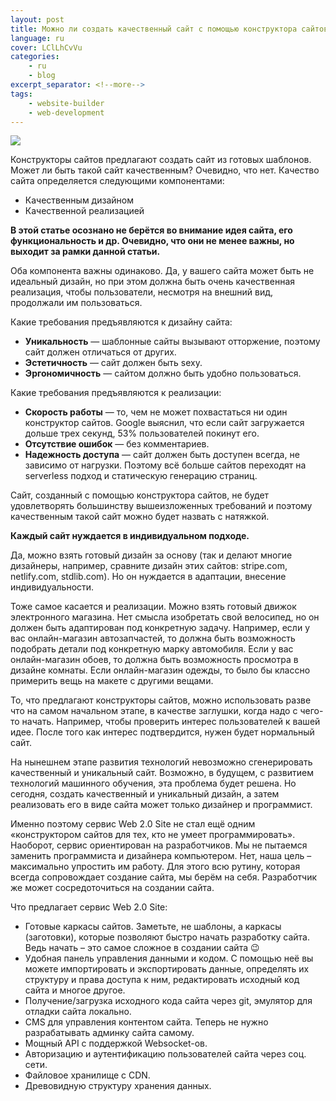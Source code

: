```yaml
---
layout: post
title: Можно ли создать качественный сайт с помощью конструктора сайтов и что с этим делать
language: ru
cover: LClLhCvVu
categories:
    - ru
    - blog
excerpt_separator: <!--more-->
tags:
    - website-builder
    - web-development
---
```


![](https://cdn.web20site.com/images/lg/LClLhCvVu.jpg)

Конструкторы сайтов предлагают создать сайт из готовых шаблонов. Может ли быть такой сайт качественным? Очевидно, что нет.<!--more-->
Качество сайта определяется следующими компонентами:

* Качественным дизайном
* Качественной реализацией

**В этой статье осознано не берётся во внимание идея сайта, его функциональность и др. Очевидно, что они не менее важны, но выходит за рамки данной статьи.**

Оба компонента важны одинаково. Да, у вашего сайта может быть не идеальный дизайн, но при этом должна быть очень качественная реализация, чтобы пользователи, несмотря на внешний вид, продолжали им пользоваться.

Какие требования предъявляются к дизайну сайта:

* __Уникальность__ &mdash; шаблонные сайты вызывают отторжение, поэтому сайт должен отличаться от других.
* __Эстетичность__ &mdash; сайт должен быть sexy.
* __Эргономичность__ &mdash; сайтом должно быть удобно пользоваться.

Какие требования предъявляются к реализации: 

* __Скорость работы__ &mdash; то, чем не может похвастаться ни один конструктор сайтов. Google выяснил, что если сайт загружается дольше трех секунд, 53% пользователей покинут его.
* __Отсутствие ошибок__ &mdash; без комментариев.
* __Надежность доступа__ &mdash; сайт должен быть доступен всегда, не зависимо от нагрузки. Поэтому всё больше сайтов переходят на serverless подход и статическую генерацию страниц.

Сайт, созданный с помощью конструктора сайтов, не будет удовлетворять большинству вышеизложенных требований и поэтому качественным такой сайт можно будет назвать с натяжкой.

__Каждый сайт нуждается в индивидуальном подходе.__

Да, можно взять готовый дизайн за основу (так и делают многие дизайнеры, например, сравните дизайн этих сайтов: stripe.com, netlify.com, stdlib.com). Но он нуждается в адаптации, внесение индивидуальности.

Тоже самое касается и реализации. Можно взять готовый движок электронного магазина. Нет смысла изобретать свой велосипед, но он должен быть адаптирован под конкретную задачу. Например, если у вас онлайн-магазин автозапчастей, то должна быть возможность подобрать детали под конкретную марку автомобиля. Если у вас онлайн-магазин обоев, то должна быть возможность просмотра в дизайне комнаты. Если онлайн-магазин одежды, то было бы классно примерить вещь на макете с другими вещами.

То, что предлагают конструкторы сайтов, можно использовать разве что на самом начальном этапе, в качестве заглушки, когда надо с чего-то начать. Например, чтобы проверить интерес пользователей к вашей идее. После того как интерес подтвердится, нужен будет нормальный сайт.

На нынешнем этапе развития технологий невозможно сгенерировать качественный и уникальный сайт. Возможно, в будущем, с развитием технологий машинного обучения, эта проблема будет решена. Но сегодня, создать качественный и уникальный дизайн, а затем реализовать его в виде сайта может только дизайнер и программист.

Именно поэтому сервис Web 2.0 Site не стал ещё одним «конструктором сайтов для тех, кто не умеет программировать». Наоборот, сервис ориентирован на разработчиков. Мы не пытаемся заменить программиста и дизайнера компьютером. Нет, наша цель – максимально упростить им работу. Для этого всю рутину, которая всегда сопровождает создание сайта, мы берём на себя. Разработчик же может сосредоточиться на создании сайта.

Что предлагает сервис Web 2.0 Site:

* Готовые каркасы сайтов. Заметьте, не шаблоны, а каркасы (заготовки), которые позволяют быстро начать разработку сайта. Ведь начать – это самое сложное в создании сайта 😉
* Удобная панель управления данными и кодом. С помощью неё вы можете импортировать и экспортировать данные, определять их структуру и права доступа к ним, редактировать исходный код сайта и многое другое.
* Получение/загрузка исходного кода сайта через git, эмулятор для отладки сайта локально.
* CMS для управления контентом сайта. Теперь не нужно разрабатывать админку сайта самому.
* Мощный API с поддержкой Websocket-ов.
* Авторизацию и аутентификацию пользователей сайта через соц. сети.
* Файловое хранилище с CDN.
* Древовидную структуру хранения данных.

